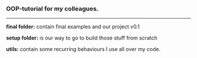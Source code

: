 ### OOP-tutorial for my colleagues.
---
**final folder:**  contain final examples and our project v0.1

**setup folder:**  is our way to go to build those stuff from scratch

**utils:** contain some recurring behaviours I use all over my code. 
